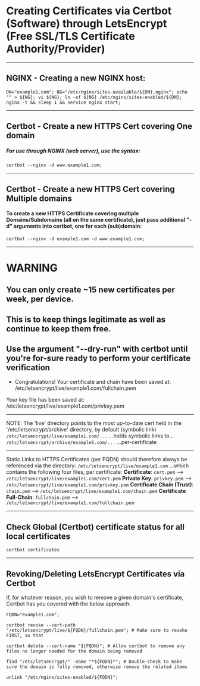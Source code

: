 
# Creating Certificates via Certbot (Software) through LetsEncrypt (Free SSL/TLS Certificate Authority/Provider)

***
## NGINX - Creating a new NGINX host:
```
DN="example1.com"; NG="/etc/nginx/sites-available/${DN}.nginx"; echo "" > ${NG}; vi ${NG}; ln -sf ${NG} /etc/nginx/sites-enabled/${DN}; nginx -t && sleep 1 && service nginx start;
```


***
## Certbot - Create a new HTTPS  Cert covering One domain
##### For use through NGINX (web server), use the syntax:
```
certbot --nginx -d www.example1.com;

```

***
## Certbot - Create a new HTTPS Cert covering Multiple domains
#### To create a new HTTPS Certificate covering multiple Domains/Subdomains (all on the same certificate), just pass additional "-d" arguments into certbot, one for each (sub)domain:
```
certbot --nginx -d example1.com -d www.example1.com;
```


***
# WARNING
## You can only create ~15 new certificates per week, per device.
## This is to keep things legitimate as well as continue to keep them free.
## Use the argument "--dry-run" with certbot until you're for-sure ready to perform your certificate verification


- Congratulations! Your certificate and chain have been saved at:
/etc/letsencrypt/live/example1.com/fullchain.pem

Your key file has been saved at:
/etc/letsencrypt/live/example1.com/privkey.pem


***
NOTE: The 'live' directory points to the most up-to-date cert held in the '/etc/letsencrypt/archive' directory, by default (symbolic link)
```/etc/letsencrypt/live/example1.com/...```
...holds symbolic links to...
```/etc/letsencrypt/archive/example1.com/...```
...per-certificate

***
Static Links to HTTPS Certificates (per FQDN) should therefore always be referenced via the directory:
```/etc/letsencrypt/live/example1.com```
...which contains the following four files, per certificate:
**Certificate**: ```cert.pem```   -->   ```/etc/letsencrypt/live/example1.com/cert.pem```
**Private Key**: ```privkey.pem```   -->   ```/etc/letsencrypt/live/example1.com/privkey.pem```
**Certificate Chain (Trust)**: ```chain.pem```   -->   ```/etc/letsencrypt/live/example1.com/chain.pem```
**Certificate Full-Chain**: ```fullchain.pem```   -->   ```/etc/letsencrypt/live/example1.com/fullchain.pem```


***
## Check Global (Certbot) certificate status for all local certificates
```
certbot certificates
```


*** 
## Revoking/Deleting LetsEncrypt Certificates via Certbot
If, for whatever reason, you wish to remove a given domain's certificate, Certbot has you covered with the below approach:
```
FQDN="example1.com";

certbot revoke --cert-path "/etc/letsencrypt/live/${FQDN}/fullchain.pem"; # Make sure to revoke FIRST, so that 

certbot delete --cert-name "${FQDN}"; # Allow certbot to remove any files no longer needed for the domain being removed

find "/etc/letsencrypt/" -name "*${FQDN}*"; # Double-Check to make sure the domain is fully removed, otherwise remove the related items

unlink "/etc/nginx/sites-enabled/${FQDN}";
```